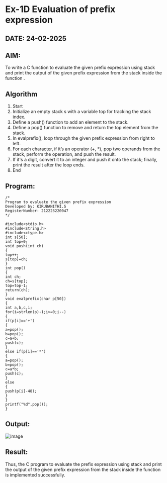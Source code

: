 # Ex-1D Evaluation of prefix expression
## DATE: 24-02-2025
## AIM:
To write a C function to evaluate the given prefix expression using stack and print the output of the given prefix expression from the stack inside the function . 

## Algorithm
1. Start
2. Initialize an empty stack s with a variable top for tracking the stack index.
3. Define a push() function to add an element to the stack.
4. Define a pop() function to remove and return the top element from the stack.
5. In evalprefix(), loop through the given prefix expression from right to left.
6. For each character, if it’s an operator (+, *), pop two operands from the stack, perform the 
operation, and push the result.
7. If it's a digit, convert it to an integer and push it onto the stack; finally, print the result after 
the loop ends.
8. End

## Program:
```
/*
Program to evaluate the given prefix expression
Developed by: KIRUBANITHI.S
RegisterNumber: 212223220047
*/

#include<stdio.h> 
#include<string.h> 
#include<ctype.h>
int s[50]; 
int top=0;
void push(int ch)
{
top++; 
s[top]=ch;
}
int pop()
{
int ch; 
ch=s[top]; 
top=top-1; 
return(ch);
}
void evalprefix(char p[50])
{
int a,b,c,i;
for(i=strlen(p)-1;i>=0;i--)
{
if(p[i]=='+')
{
a=pop();
b=pop(); 
c=a+b; 
push(c);
}
else if(p[i]=='*')
{
a=pop();
b=pop(); 
c=a*b; 
push(c);
}
else
{
push(p[i]-48);
}
}
printf("%d",pop());
}
```

## Output:

![image](https://github.com/user-attachments/assets/98f07047-97ea-4fc9-8489-3a53522363c9)


## Result:
Thus, the C program to evaluate the prefix expression using stack and print the output of the given prefix expression from the stack inside the function is implemented successfully.
